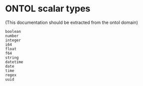 # ONTOL scalar types

(This documentation should be extracted from the ontol domain)

```ontol
boolean
number
integer
i64
float
f64
string
datetime
date
time
regex
uuid
```
